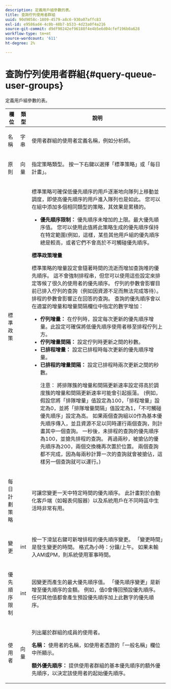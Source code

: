 ```yaml
---
description: 定義用戶組參數的表。
title: 查詢佇列使用者群組
uuid: 90d9058c-1809-4579-a8c6-930a07affc83
exl-id: e9586ad4-4c0b-48b7-b533-4d23a0f4a216
source-git-commit: d9df90242ef96188f4e4b5e6d04cfef196b0a628
workflow-type: tm+mt
source-wordcount: '611'
ht-degree: 2%

---
```


# 查詢佇列使用者群組{#query-queue-user-groups}

定義用戶組參數的表。

<table id="table_670A47E25A7A43F0B599BD7ABB173E69"> 
 <thead> 
  <tr> 
   <th colname="col1" class="entry"> 欄位 </th> 
   <th colname="col2" class="entry"> 類型 </th> 
   <th colname="col3" class="entry"> 說明 </th> 
  </tr> 
 </thead>
 <tbody> 
  <tr> 
   <td colname="col1"> <p>名稱 </p> </td> 
   <td colname="col2"> <p>字串 </p> </td> 
   <td colname="col3"> <p>使用者群組的使用者定義名稱，例如分析師。 </p> </td> 
  </tr> 
  <tr> 
   <td colname="col1"> <p>原則 </p> </td> 
   <td colname="col2"> <p>向量 </p> </td> 
   <td colname="col3"> <p>指定策略類型。 按一下右鍵以選擇「標準策略」或「每日計畫」。 </p> </td> 
  </tr> 
  <tr> 
   <td colname="col1"> <p>標準政策 </p> </td> 
   <td colname="col2"> </td> 
   <td colname="col3"> <p>標準策略可確保低優先順序的用戶逐漸地向隊列上移動並調度，即使高優先順序的用戶進入隊列也是如此。 您可以在組中添加多個相同類型的策略，其效果是累積的。 
     <ul id="ul_F7F60D23DC934F61AF2183177A11FA65"> 
      <li id="li_805ED3E740814FAEBFF2B411BAB3D248"><b>優先順序限制：</b> 優先順序未增加的上限。最大優先順序值。 您可以使用此值將此策略生成的優先順序保持在特定範圍(例如，這樣，某些其他用戶組的優先順序總是較高，或者它們不會高於不可觸碰優先順序。 </li> 
     </ul> </p> <p> <b>標準政策增量</b> </p> <p>標準策略的增量設定會隨著時間的流逝而增加查詢堆的優先順序。 這不會強制排程串，但您可以使用這些設定來排定等候了很久的使用者的優先順序。 佇列的參數會影響目前已排入佇列的查詢（例如因資源不足而無法完成等待）。 排程的參數會影響正在回答的查詢。 查詢的優先順序會以在適當的增量和增量間隔欄位中指定的數字增加： 
     <ul id="ul_7A5EE18CE10E4484A203B938525C806C"> 
      <li id="li_4B5CD827AF3848DA811A96C851340518"><b>佇列增量： </b> 在佇列時，設定每次更新的優先順序增量。此設定可確保將低優先順序使用者移至排程佇列上方。 </li> 
      <li id="li_91CA798235234A1CAC7AB32A7FB1CE84"><b>佇列增量間隔： </b> 設定佇列時更新之間的秒數。 </li> 
      <li id="li_079275E21ABA43B796A853624A6BDC29"><b>已排程增量： </b> 設定已排程時每次更新的優先順序增量。 </li> 
      <li id="li_3AE2EC3EBE6C4670BA0FA1BBD03FEBBD"><b>已排程的增量間隔： </b> 設定已排程時兩次更新之間的秒數。 <p> <p>注意： 將排隊簇的增量和間隔更新速率設定得高於調度簇的增量和間隔更新速率可能會引起振蕩。 (例如，假設您將「排隊增量」值設定為100，「排程增量」設定為0，並將「排隊增量間隔」值設定為1，「不可觸碰優先順序」設定為高。 如果兩個查詢組以0作為基本優先順序傳入，並且資源不足以同時運行兩個查詢，則計畫其中一個查詢。 一秒後，未排程的查詢的優先順序為100，並搶先排程的查詢。 再過兩秒，被搶佔的優先順序為200，兩個交換機再次置於位置。 兩個查詢都不完成，因為每兩秒計算一次的查詢就會被搶佔，這樣另一個查詢就可以運行。) </p> </p> </li> 
     </ul> </p> </td> 
  </tr> 
  <tr> 
   <td colname="col1"> <p>每日計劃策略 </p> </td> 
   <td colname="col2"> </td> 
   <td colname="col3"> <p>可讓您變更一天中特定時間的優先順序。 此計畫對於自動化客戶端（如<span class="wintitle">報表伺服器</span>）以及系統用戶在不同時區中生活時非常有用。 </p> </td> 
  </tr> 
  <tr> 
   <td colname="col1"> <p>變更 </p> </td> 
   <td colname="col2"> <p>int </p> </td> 
   <td colname="col3"> <p>按一下滑鼠右鍵可新增排程的優先順序變更。 「變更時間」是發生變更的時間。 格式為小時：分鐘/上午。 如果未輸入AM或PM，則系統使用軍事時間。 </p> </td> 
  </tr> 
  <tr> 
   <td colname="col1"> <p>優先順序限制 </p> </td> 
   <td colname="col2"> <p>int </p> </td> 
   <td colname="col3"> <p>因變更而產生的最大優先順序值。 「優先順序變更」是新增至優先順序的金額。 例如，值0會傳回預設優先順序。 任何其他值都會產生預設優先順序加上此數字的優先順序。 </p> </td> 
  </tr> 
  <tr> 
   <td colname="col1"> <p>使用者 </p> </td> 
   <td colname="col2"> <p>向量 </p> </td> 
   <td colname="col3"> <p>列出屬於群組的成員的使用者。 </p> <p> <b>名稱： </b> 使用者的名稱，如使用者憑證的「一般名稱」欄位中所顯示。 </p> <p> <b>額外優先順序： </b> 提供使用者群組的基本優先順序的額外優先順序，以決定該使用者的起始優先順序。 </p> </td> 
  </tr> 
 </tbody> 
</table>
